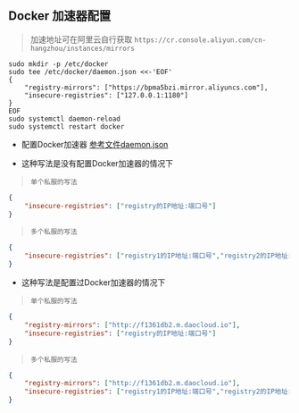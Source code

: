 ## Docker 加速器配置
> 加速地址可在阿里云自行获取 `https://cr.console.aliyun.com/cn-hangzhou/instances/mirrors`
```shell script
sudo mkdir -p /etc/docker
sudo tee /etc/docker/daemon.json <<-'EOF'
{
    "registry-mirrors": ["https://bpma5bzi.mirror.aliyuncs.com"],
    "insecure-registries": ["127.0.0.1:1180"]
}
EOF
sudo systemctl daemon-reload
sudo systemctl restart docker
```
- 配置Docker加速器 [参考文件daemon.json ](conf/json/daemon.json.md)

- 这种写法是没有配置Docker加速器的情况下
> `单个私服的写法`
```json
{
    "insecure-registries": ["registry的IP地址:端口号"]
}
```
> `多个私服的写法`
```json
{
    "insecure-registries": ["registry1的IP地址:端口号","registry2的IP地址:端口号"]
}
```

- 这种写法是配置过Docker加速器的情况下  
> `单个私服的写法`
```json
{
    "registry-mirrors": ["http://f1361db2.m.daocloud.io"],
    "insecure-registries": ["registry的IP地址:端口号"]
}
```
> `多个私服的写法`
```json
{
    "registry-mirrors": ["http://f1361db2.m.daocloud.io"],
    "insecure-registries": ["registry1的IP地址:端口号","registry2的IP地址:端口号"]
}
```